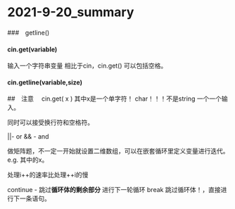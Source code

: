 # 2021-9-20_summary

###　getline()
#### cin.get(variable)    
输入一个字符串变量  相比于cin，cin.get() 可以包括空格。
#### cin.getline(variable,size)
##　注意
　cin.get( x ) 其中x是一个单字符！ char！！！不是string 一个一个输入。

同时可以接受换行符和空格符。 

||- or  && - and


做矩阵题，不一定一开始就设置二维数组，可以在嵌套循环里定义变量进行迭代。 e.g. 其中的x。

处理i++的速率比处理++i的慢

continue - 跳过**循环体的剩余部分** 进行下一轮循环
break 跳过循环体！，直接进行下一条语句。
